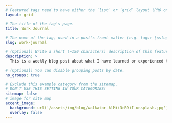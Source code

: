 ```yaml
---
# Featured tags need to have either the `list` or `grid` layout (PRO only).
layout: grid

# The title of the tag's page.
title: Work Journal

# The name of the tag, used in a post's front matter (e.g. tags: [<slug>]).
slug: work-journal

# (Optional) Write a short (~150 characters) description of this featured tag.
description: >
  This is a weekly blog post about what I have learned or experienced this week in software development

# (Optional) You can disable grouping posts by date.
no_groups: true

# Exclude this example category from the sitemap.
# DON'T USE THIS SETTING IN YOUR CATEGORIES!
sitemap: false
# image for site map
accent_image:
  background: url('/assets/img/blog/walkator-klMii3cR9iI-unsplash.jpg') center/cover
  overlay: false
---
```

